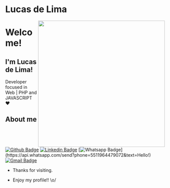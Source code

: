 # Lucas de Lima

<img align="right" width="400" height="400" src="https://media.giphy.com/media/E7TaZb8vDYTNm/giphy.gif">
 
# Welcome!
 
## I'm Lucas de Lima!
 
Developer focused in Web | PHP and JAVASCRIPT :heart:
 
## About me 
[![Github Badge](https://img.shields.io/badge/-Github-000?style=flat-square&logo=Github&logoColor=white&link=https://github.com/Srereu)](https://github.com/Srereu)
[![Linkedin Badge](https://img.shields.io/badge/-LinkedIn-blue?style=flat-square&logo=Linkedin&logoColor=white&link=https://www.linkedin.com/in/lucas-lima-a4447b157)](https://www.linkedin.com/in/lucas-lima-a4447b157)
[![Whatsapp Badge](https://img.shields.io/badge/-Whatsapp-4CA143?style=flat-square&labelColor=4CA143&logo=whatsapp&logoColor=white&link=https://api.whatsapp.com/send?phone=5511964479072&text=Hello!)](https://api.whatsapp.com/send?phone=5511964479072&text=Hello!)
[![Gmail Badge](https://img.shields.io/badge/-Gmail-c14438?style=flat-square&logo=Gmail&logoColor=white&link=mailto:lucas2001brito77@gmail.com)](mailto:lucas2001brito77@gmail.com)
 
- Thanks for visiting. 
 
- Enjoy my profile!! \o/
